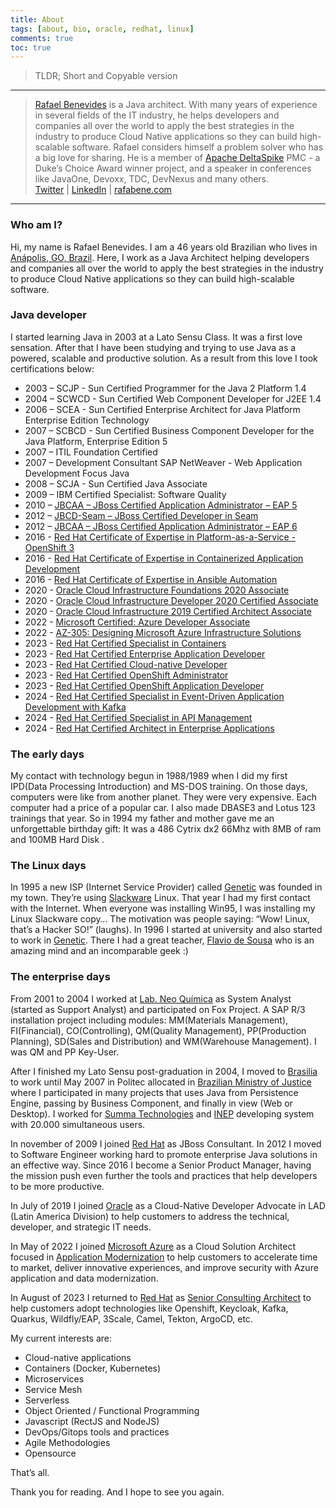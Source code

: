 ```yaml
---
title: About
tags: [about, bio, oracle, redhat, linux]
comments: true
toc: true
---
```


> TLDR; Short and Copyable version

---

> [Rafael Benevides](<(http://twitter.com/rafabene)>) is a Java architect.
> With many years of experience in several fields of the IT industry, he helps developers and companies all over the world to apply the best strategies in the industry to produce Cloud Native applications so they can build high-scalable software. Rafael considers himself a problem solver who has a big love for sharing.
> He is a member of [Apache DeltaSpike](http://deltaspike.apache.org) PMC - a Duke’s Choice Award winner project,
> and a speaker in conferences like JavaOne, Devoxx, TDC, DevNexus and many others.  
> [Twitter](http://twitter.com/rafabene)
> | [LinkedIn](https://www.linkedin.com/in/rafaelbenevides)
> | [rafabene.com](http://rafabene.com)

<hr>

### Who am I?

Hi, my name is Rafael Benevides. I am a 46 years old Brazilian who lives in [Anápolis, GO, Brazil](https://maps.app.goo.gl/W8NVuF6Rn5XgwYYd6). Here, I work as a Java Architect helping developers and companies all over the world to apply the best strategies in the industry to produce Cloud Native applications so they can build high-scalable software.

### Java developer

I started learning Java in 2003 at a Lato Sensu Class. It was a first love sensation. After that I have been studying and trying to use Java as a powered, scalable and productive solution. As a result from this love I took certifications below:

- 2003 – SCJP - Sun Certified Programmer for the Java 2 Platform 1.4
- 2004 – SCWCD - Sun Certified Web Component Developer for J2EE 1.4
- 2006 – SCEA - Sun Certified Enterprise Architect for Java Platform Enterprise Edition Technology
- 2007 – SCBCD - Sun Certified Business Component Developer for the Java Platform, Enterprise Edition 5
- 2007 – ITIL Foundation Certified
- 2007 – Development Consultant SAP NetWeaver - Web Application Development Focus Java
- 2008 – SCJA - Sun Certified Java Associate
- 2009 – IBM Certified Specialist: Software Quality
- 2010 – [JBCAA – JBoss Certified Application Administrator – EAP 5](https://rhtapps.redhat.com/verify?certId=111-061-115)
- 2012 – [JBCD-Seam – JBoss Certified Developer in Seam](https://rhtapps.redhat.com/verify?certId=111-061-115)
- 2012 – [JBCAA – JBoss Certified Application Administrator – EAP 6](https://rhtapps.redhat.com/verify?certId=111-061-115)
- 2016 - [Red Hat Certificate of Expertise in Platform-as-a-Service - OpenShift 3](https://rhtapps.redhat.com/verify?certId=111-061-115)
- 2016 - [Red Hat Certificate of Expertise in Containerized Application Development](https://rhtapps.redhat.com/verify?certId=111-061-115)
- 2016 - [Red Hat Certificate of Expertise in Ansible Automation](https://rhtapps.redhat.com/verify?certId=111-061-115)
- 2020 - [Oracle Cloud Infrastructure Foundations 2020 Associate](https://www.credly.com/badges/06a2e71a-4e33-4091-a17e-d2af68935f0c)
- 2020 - [Oracle Cloud Infrastructure Developer 2020 Certified Associate](https://www.credly.com/badges/f56cb9cf-d61e-4567-ad31-6fde39d08403)
- 2020 - [Oracle Cloud Infrastructure 2019 Certified Architect Associate](https://www.credly.com/badges/e1e109ff-0d53-4f07-9485-e578673bae3a)
- 2022 - [Microsoft Certified: Azure Developer Associate](https://www.credly.com/earner/earned/badge/517b75cd-8492-4bea-a5f4-a34722506de5)
- 2022 - [AZ-305: Designing Microsoft Azure Infrastructure Solutions](https://www.credly.com/badges/50f04374-60fc-4ca9-a1a4-0707ac84294d)
- 2023 - [Red Hat Certified Specialist in Containers](https://rhtapps.redhat.com/verify?certId=111-061-115)
- 2023 - [Red Hat Certified Enterprise Application Developer](https://rhtapps.redhat.com/verify?certId=111-061-115)
- 2023 - [Red Hat Certified Cloud-native Developer](https://rhtapps.redhat.com/verify?certId=111-061-115)
- 2023 - [Red Hat Certified OpenShift Administrator](https://rhtapps.redhat.com/verify?certId=111-061-115)
- 2023 - [Red Hat Certified OpenShift Application Developer](https://rhtapps.redhat.com/verify?certId=111-061-115)
- 2024 - [Red Hat Certified Specialist in Event-Driven Application Development with Kafka](https://rhtapps.redhat.com/verify?certId=111-061-115)
- 2024 - [Red Hat Certified Specialist in API Management](https://rhtapps.redhat.com/verify?certId=111-061-115)
- 2024 - [Red Hat Certified Architect in Enterprise Applications](https://rhtapps.redhat.com/verify?certId=111-061-115)

### The early days

My contact with technology begun in 1988/1989 when I did my first IPD(Data Processing Introduction) and MS-DOS training. On those days, computers were like from another planet. They were very expensive. Each computer had a price of a popular car. I also made DBASE3 and Lotus 123 trainings that year. So in 1994 my father and mother gave me an unforgettable birthday gift: It was a 486 Cytrix dx2 66Mhz with 8MB of ram and 100MB Hard Disk .

### The Linux days

In 1995 a new ISP (Internet Service Provider) called [Genetic](http://www.genetic.com.br/) was founded in my town. They’re using [Slackware](http://www.slackware.com/) Linux. That year I had my first contact with the Internet. When everyone was installing Win95, I was installing my Linux Slackware copy… The motivation was people saying: “Wow! Linux, that’s a Hacker SO!” (laughs). In 1996 I started at university and also started to work in [Genetic](http://www.genetic.com.br/). There I had a great teacher, [Flavio de Sousa](http://flaviodesousa.com/) who is an amazing mind and an incomparable geek :)

### The enterprise days

From 2001 to 2004 I worked at [Lab. Neo Química](http://www.neoquimica.com.br/) as System Analyst (started as Support Analyst) and participated on Fox Project. A SAP R/3 installation project including modules: MM(Materials Management), FI(Financial), CO(Controlling), QM(Quality Management), PP(Production Planning), SD(Sales and Distribution) and WM(Warehouse Management). I was QM and PP Key-User.

After I finished my Lato Sensu post-graduation in 2004, I moved to [Brasilia](https://www.google.com/maps/place/Brasília+-+Federal+District,+Brazil/) to work until May 2007 in Politec allocated in [Brazilian Ministry of Justice](http://www.justica.gov.br/) where I participated in many projects that uses Java from Persistence Engine, passing by Business Component, and finally in view (Web or Desktop).
I worked for [Summa Technologies](http://www.summa-tech.com/) and [INEP](http://www.inep.gov.br/) developing system with 20.000 simultaneous users.

In november of 2009 I joined [Red Hat](http://www.redhat.com/en) as JBoss Consultant. In 2012 I moved to Software Engineer working hard to promote enterprise Java solutions in an effective way. Since 2016 I become a Senior Product Manager, having the mission push even further the tools and practices that help developers to be more productive.

In July of 2019 I joined [Oracle](http://www.oracle.com) as a Cloud-Native Developer Advocate in LAD (Latin America Division) to help customers to address the technical, developer, and strategic IT needs.

In May of 2022 I joined [Microsoft Azure](https://azure.microsoft.com/) as a Cloud Solution Architect focused in [Application Modernization](https://azure.microsoft.com/en-us/solutions/application-and-database-modernization/) to help customers to accelerate time to market, deliver innovative experiences, and improve security with Azure application and data modernization.

In August of 2023 I returned to [Red Hat](http://www.redhat.com/en) as [Senior Consulting Architect](/2023/10/16/back-to-redhat/) to help customers adopt technologies like Openshift, Keycloak, Kafka, Quarkus, Wildfly/EAP, 3Scale, Camel, Tekton, ArgoCD, etc.

My current interests are:

- Cloud-native applications
- Containers (Docker, Kubernetes)
- Microservices
- Service Mesh
- Serverless
- Object Oriented / Functional Programming
- Javascript (RectJS and NodeJS)
- DevOps/Gitops tools and practices
- Agile Methodologies
- Opensource

That’s all.

Thank you for reading. And I hope to see you again.
